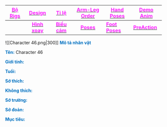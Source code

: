 

| [<span style="color:rgb(251, 31, 255)">**Bộ Rigs**</span>](file:///D:%5CPROJECTS%5CPJ%20Template%5C1.Project%20Setup%5C4.Moho%20Rigs%5C2.%20Character%20Rigs%5CCharacter%2046%5CCharacter%2046.moho) |    [<span style="color:rgb(251, 31, 255)">**Design**</span>](file:///D:%5CPROJECTS%5CPJ%20Template%5C1.Project%20Setup%5C2.Character%20Design%5CCharacter%2046%5CRW%20file%5CCharacter%2046%20Design.rw)     |                        [<span style="color:rgb(251, 31, 255)">**Tỉ lệ**</span>](file:///D:%5CPROJECTS%5CPJ%20Template%5C1.Project%20Setup%5C2.Character%20Design%5CProportion.rw)                         |                       [<span style="color:rgb(251, 31, 255)">**Arm-Leg Order**</span>](file:///D:%5CPROJECTS%5CzShared%20Libraryz%5CRig%20Manual%5CRW%5CArm_leg%20Order.rw)                       | [<span style="color:rgb(251, 31, 255)">**Hand Poses**</span>](file:///D:%5CPROJECTS%5CzShared%20Libraryz%5CRig%20Manual%5CRW%5CHand%20Poses.rw) | [<span style="color:rgb(251, 31, 255)">**Demo Anim**</span>](file:///D:%5CPROJECTS%5CPJ%20Template%5C1.Project%20Setup%5C2.Character%20Design%5CCharacter%2046%5CDemo%20Animation%20Character%2046%5CDemo%20Animation%20Character%2046.mp4) |
| -------------------------------------------------------------------------------------------------------------------------------------------------------------------------------------------------- | :--------------------------------------------------------------------------------------------------------------------------------------------------------------------------------------------------------: | :-------------------------------------------------------------------------------------------------------------------------------------------------------------------------------------------------------: | :-----------------------------------------------------------------------------------------------------------------------------------------------------------------------------------------------: | ----------------------------------------------------------------------------------------------------------------------------------------------- | ---------------------------------------------------------------------------------------------------------------------------------------------------------------------------------------------------------------------------------------- |
|                                                                                                                                                                                                    | [<span style="color:rgb(251, 31, 255)">**Hình xoay**</span>](file:///D:%5CPROJECTS%5CPJ%20Template%5C1.Project%20Setup%5C2.Character%20Design%5CCharacter%2046%5CRW%20file%5CCharacter%2046%20TurnAround.rw) | [<span style="color:rgb(251, 31, 255)">**Biểu cảm**</span>](file:///D:%5CPROJECTS%5CPJ%20Template%5C1.Project%20Setup%5C2.Character%20Design%5CCharacter%2046%5CRW%20file%5CCharacter%2046%20Expression.rw) | [<span style="color:rgb(251, 31, 255)">**Poses**</span>](file:///D:%5CPROJECTS%5CPJ%20Template%5C1.Project%20Setup%5C2.Character%20Design%5CCharacter%2046%5CRW%20file%5CCharacter%2046%20Poses.rw) | [<span style="color:rgb(251, 31, 255)">**Foot Poses**</span>](file:///D:%5CPROJECTS%5CzShared%20Libraryz%5CRig%20Manual%5CRW%5CFoot%20Poses.rw) | [<span style="color:rgb(251, 31, 255)">**PreAction**</span>](file:///D:%5CPROJECTS%5CPJ%20Template%5C1.Project%20Setup%5C2.Character%20Design%5CCharacter%2046%5CPreAction%20Character%2046%5CPreAction.mp4)                               |

![[Character 46.png|300]]
<span style="font-weight:bold; color:rgb(0, 112, 192)">Mô tả nhân vật</span>

<span style="font-weight:bold; color:rgb(0, 112, 192)">Tên:</span> Character 46

<span style="font-weight:bold; color:rgb(0, 112, 192)">Giới tính:</span> 

<span style="font-weight:bold; color:rgb(0, 112, 192)">Tuổi:</span> 

<span style="font-weight:bold; color:rgb(0, 112, 192)">Sở thích:</span> 

<span style="font-weight:bold; color:rgb(0, 112, 192)">Không thích:</span> 

<span style="font-weight:bold; color:rgb(0, 112, 192)">Sở trường:</span> 

<span style="font-weight:bold; color:rgb(0, 112, 192)">Sở đoản:</span> 

<span style="font-weight:bold; color:rgb(0, 112, 192)">Mục tiêu:</span> 

